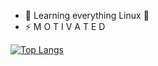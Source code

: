 
<!--
**waynemaranga/waynemaranga** is a ✨ _special_ ✨ repository because its `README.md` (this file) appears on your GitHub profile.

Here are some ideas to get you started:
### Hi there 👋

- 🔭 I’m currently working on ...
- 👯 I’m looking to collaborate on ...
- 🤔 I’m looking for help with ...
- 💬 Ask me about ...
- 📫 How to reach me: ...
- 😄 Pronouns: ...
-->
- 🌱 Learning everything Linux 🐧
- ⚡ M O T I V A T E D

[![Top Langs](https://github-readme-stats.vercel.app/api/top-langs/?username=waynemaranga)](https://github.com/anuraghazra/github-readme-stats)
